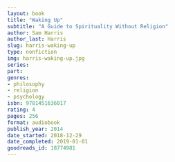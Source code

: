 ```yaml
---
layout: book
title: "Waking Up"
subtitle: "A Guide to Spirituality Without Religion"
author: Sam Harris
author_last: Harris
slug: harris-waking-up
type: nonfiction
img: harris-waking-up.jpg
series: 
part: 
genres:
- philosophy
- religion
- psychology
isbn: 9781451636017
rating: 4
pages: 256
format: audiobook
publish_year: 2014
date_started: 2018-12-29
date_completed: 2019-01-01
goodreads_id: 18774981
---
```

